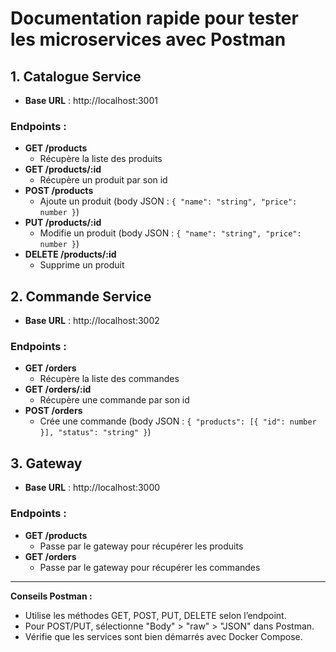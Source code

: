 # Documentation rapide pour tester les microservices avec Postman

## 1. Catalogue Service
- **Base URL** : http://localhost:3001

### Endpoints :
- **GET /products**
  - Récupère la liste des produits
- **GET /products/:id**
  - Récupère un produit par son id
- **POST /products**
  - Ajoute un produit (body JSON : `{ "name": "string", "price": number }`)
- **PUT /products/:id**
  - Modifie un produit (body JSON : `{ "name": "string", "price": number }`)
- **DELETE /products/:id**
  - Supprime un produit

## 2. Commande Service
- **Base URL** : http://localhost:3002

### Endpoints :
- **GET /orders**
  - Récupère la liste des commandes
- **GET /orders/:id**
  - Récupère une commande par son id
- **POST /orders**
  - Crée une commande (body JSON : `{ "products": [{ "id": number }], "status": "string" }`)

## 3. Gateway
- **Base URL** : http://localhost:3000

### Endpoints :
- **GET /products**
  - Passe par le gateway pour récupérer les produits
- **GET /orders**
  - Passe par le gateway pour récupérer les commandes

---

**Conseils Postman :**
- Utilise les méthodes GET, POST, PUT, DELETE selon l’endpoint.
- Pour POST/PUT, sélectionne "Body" > "raw" > "JSON" dans Postman.
- Vérifie que les services sont bien démarrés avec Docker Compose.
